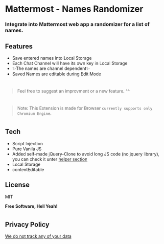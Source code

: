 # Mattermost - Names Randomizer
### Integrate into Mattermost web app a randomizer for a list of names.



## Features
- Save entered names into Local Storage
- Each Chat Channel will have its own key in Local Storage
- ✨The names are channel dependent✨ 
- Saved Names are editable during Edit Mode


#
> Feel free to suggest an improvment or a new feature. ^^
#
> Note: This Extension is made for Browser `currently supports only Chromium Engine`.
#

## Tech

- Script Injection
- Pure Vanila JS
- Added self-made jQuery-Clone to avoid long JS code (no jquery library), you can check it unter  [helper section](./helpers/jquery-clone.js)
- Local Storage
- contentEditable


## License

MIT

**Free Software, Hell Yeah!**
#
## Privacy Policy
[We do not track any of your data](./PRIVACY.md)
